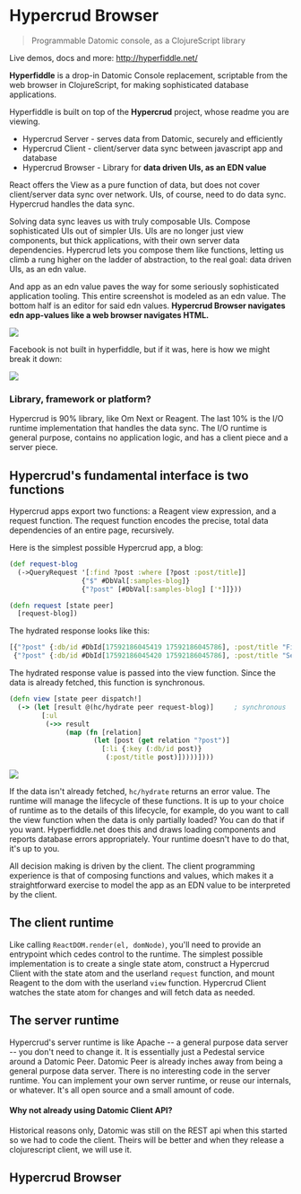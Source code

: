 # Hypercrud Browser

> Programmable Datomic console, as a ClojureScript library

Live demos, docs and more: http://hyperfiddle.net/

**Hyperfiddle** is a drop-in Datomic Console replacement, scriptable from the web browser in ClojureScript, for making sophisticated database applications.

Hyperfiddle is built on top of the **Hypercrud** project, whose readme you are viewing.

* Hypercrud Server - serves data from Datomic, securely and efficiently
* Hypercrud Client - client/server data sync between javascript app and database
* Hypercrud Browser - Library for **data driven UIs, as an EDN value**

React offers the View as a pure function of data, but does not cover client/server data sync over network. UIs, of course, need to do data sync. Hypercrud handles the data sync.

Solving data sync leaves us with truly composable UIs. Compose sophisticated UIs out of simpler UIs. UIs are no longer just view components, but thick applications, with their own server data dependencies. Hypercrud lets you compose them like functions, letting us climb a rung higher on the ladder of abstraction, to the real goal: data driven UIs, as an edn value.

And app as an edn value paves the way for some seriously sophisticated application tooling. This entire screenshot is modeled as an edn value. The bottom half is an editor for said edn values. **Hypercrud Browser navigates edn app-values like a web browser navigates HTML.**

![](https://i.imgur.com/sisRPWO.png)

Facebook is not built in hyperfiddle, but if it was, here is how we might break it down:

![](http://i.imgur.com/4mKpHhw.png)

### Library, framework or platform?

Hypercrud is 90% library, like Om Next or Reagent. The last 10% is the I/O runtime implementation that handles the data sync. The I/O runtime is general purpose, contains no application logic, and has a client piece and a server piece.

## Hypercrud's fundamental interface is two functions

Hypercrud apps export two functions: a Reagent view expression, and a request function. The request function encodes the precise, total data dependencies of an entire page, recursively.

Here is the simplest possible Hypercrud app, a blog:

```clojure
(def request-blog
  (->QueryRequest '[:find ?post :where [?post :post/title]]
                  {"$" #DbVal[:samples-blog]}
                  {"?post" [#DbVal[:samples-blog] ['*]]}))

(defn request [state peer]
  [request-blog])
```

The hydrated response looks like this:

```clojure
[{"?post" {:db/id #DbId[17592186045419 17592186045786], :post/title "First blog post"}}
 {"?post" {:db/id #DbId[17592186045420 17592186045786], :post/title "Second blog post"}} ... ]
```

The hydrated response value is passed into the view function. Since the data is already fetched, this function is synchronous.

```clojure
(defn view [state peer dispatch!]
  (-> (let [result @(hc/hydrate peer request-blog)]     ; synchronous
        [:ul
         (->> result
              (map (fn [relation]
                     (let [post (get relation "?post")]
                       [:li {:key (:db/id post)}
                        (:post/title post)]))))])))
```

![](http://i.imgur.com/zwoGq2I.png)

If the data isn't already fetched, `hc/hydrate` returns an error value. The runtime will manage the lifecycle of these functions. It is up to your choice of runtime as to the details of this lifecycle, for example, do you want to call the view function when the data is only partially loaded? You can do that if you want. Hyperfiddle.net does this and draws loading components and reports database errors appropriately. Your runtime doesn't have to do that, it's up to you.

All decision making is driven by the client. The client programming experience is that of composing functions and values, which makes it a straightforward exercise to model the app as an EDN value to be interpreted by the client.

## The client runtime

Like calling `ReactDOM.render(el, domNode)`, you'll need to provide an entrypoint which cedes control to the runtime. The simplest possible implementation is to create a single state atom, construct a Hypercrud Client with the state atom and the userland `request` function, and mount Reagent to the dom with the userland `view` function. Hypercrud Client watches the state atom for changes and will fetch data as needed.

## The server runtime

Hypercrud's server runtime is like Apache -- a general purpose data server -- you don't need to change it. It is essentially just a Pedestal service around a Datomic Peer. Datomic Peer is already inches away from being a general purpose data server. There is no interesting code in the server runtime. You can implement your own server runtime, or reuse our internals, or whatever. It's all open source and a small amount of code.

#### Why not already using Datomic Client API?

Historical reasons only, Datomic was still on the REST api when this started so we had to code the client. Theirs will be better and when they release a clojurescript client, we will use it.

## Hypercrud Browser